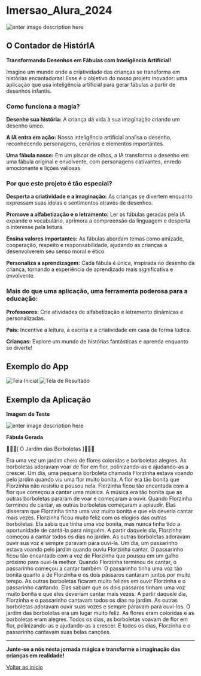 <a id="topo"></a>
# Imersao_Alura_2024
![enter image description here](https://e-mind.online/github/ocontadordehistorias512.png)
## O Contador de HistórIA
**Transformando Desenhos em Fábulas com Inteligência Artificial!**

Imagine um mundo onde a criatividade das crianças se transforma em histórias encantadoras! Esse é o objetivo do nosso projeto inovador: uma aplicação que usa inteligência artificial para gerar fábulas a partir de desenhos infantis.

### Como funciona a magia?

**Desenhe sua história:** 
A criança dá vida à sua imaginação criando um desenho único.

**A IA entra em ação:** 
Nossa inteligência artificial analisa o desenho, reconhecendo personagens, cenários e elementos importantes.

**Uma fábula nasce:** 
Em um piscar de olhos, a IA transforma o desenho em uma fábula original e envolvente, com personagens cativantes, enredo emocionante e lições valiosas.

### Por que este projeto é tão especial?

**Desperta a criatividade e a imaginação:** 
As crianças se divertem enquanto expressam suas ideias e sentimentos através de desenhos.

**Promove a alfabetização e o letramento:** 
Ler as fábulas geradas pela IA expande o vocabulário, aprimora a compreensão da linguagem e desperta o interesse pela leitura.

**Ensina valores importantes:** 
As fábulas abordam temas como amizade, cooperação, respeito e responsabilidade, ajudando as crianças a desenvolverem seu senso moral e ético.

**Personaliza a aprendizagem:** 
Cada fábula é única, inspirada no desenho da criança, tornando a experiência de aprendizado mais significativa e envolvente.

### Mais do que uma aplicação, uma ferramenta poderosa para a educação:

**Professores:** 
Crie atividades de alfabetização e letramento dinâmicas e personalizadas.

**Pais:** 
Incentive a leitura, a escrita e a criatividade em casa de forma lúdica.

**Crianças:** 
Explore um mundo de histórias fantásticas e aprenda enquanto se diverte!

## Exemplo do App
![Tela Inicial](https://e-mind.online/github/1.jpg)
![Tela de Resultado](https://e-mind.online/github/2.jpg)


## Exemplo da Aplicação
**Imagem de Teste**

![enter image description here](https://e-mind.online/github/jardim.jpg)

**Fábula Gerada**

🌻🦋🌷[ O Jardim das Borboletas ]🌷🦋🌻

Era uma vez um jardim cheio de flores coloridas e borboletas alegres. As borboletas adoravam voar de flor em flor, polinizando-as e ajudando-as a crescer. 
Um dia, uma pequena borboleta chamada Florzinha estava voando pelo jardim quando viu uma flor muito bonita. A flor era tão bonita que Florzinha não resistiu e pousou nela. 
Florzinha ficou tão encantada com a flor que começou a cantar uma música. A música era tão bonita que as outras borboletas pararam de voar e começaram a ouvir. 
Quando Florzinha terminou de cantar, as outras borboletas começaram a aplaudir. Elas disseram que Florzinha tinha uma voz muito bonita e que ela deveria cantar mais vezes. 
Florzinha ficou muito feliz com os elogios das outras borboletas. Ela sabia que tinha uma voz bonita, mas nunca tinha tido a oportunidade de cantá-la para ninguém. 
A partir daquele dia, Florzinha começou a cantar todos os dias no jardim. As outras borboletas adoravam ouvir sua voz e sempre paravam para ouvi-la. 
Um dia, um passarinho estava voando pelo jardim quando ouviu Florzinha cantar. O passarinho ficou tão encantado com a voz de Florzinha que pousou em um galho próximo para ouvi-la melhor. Quando Florzinha terminou de cantar, o passarinho começou a cantar também. 
O passarinho tinha uma voz tão bonita quanto a de Florzinha e os dois pássaros cantaram juntos por muito tempo. As outras borboletas ficaram muito felizes em ouvir Florzinha e o passarinho cantando. Elas sabiam que os dois pássaros tinham uma voz muito bonita e que eles deveriam cantar mais vezes. 
A partir daquele dia, Florzinha e o passarinho cantavam todos os dias no jardim. As outras borboletas adoravam ouvir suas vozes e sempre paravam para ouvi-los. 
O jardim das borboletas era um lugar muito feliz. As flores eram coloridas e as borboletas eram alegres. Todos os dias, as borboletas voavam de flor em flor, polinizando-as e ajudando-as a crescer. E todos os dias, Florzinha e o passarinho cantavam suas belas canções.

---

**Junte-se a nós nesta jornada mágica e transforme a imaginação das crianças em realidade!**

[Voltar ao início](#topo)
